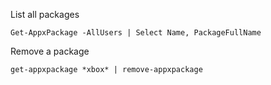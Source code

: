 List all packages
```
Get-AppxPackage -AllUsers | Select Name, PackageFullName
```


Remove a package
```
get-appxpackage *xbox* | remove-appxpackage
```